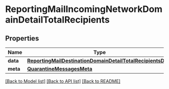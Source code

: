 # ReportingMailIncomingNetworkDomainDetailTotalRecipients

## Properties
Name | Type | Description | Notes
------------ | ------------- | ------------- | -------------
**data** | [**ReportingMailDestinationDomainDetailTotalRecipientsData**](ReportingMailDestinationDomainDetailTotalRecipientsData.md) |  | [optional] 
**meta** | [**QuarantineMessagesMeta**](QuarantineMessagesMeta.md) |  | [optional] 

[[Back to Model list]](../README.md#documentation-for-models) [[Back to API list]](../README.md#documentation-for-api-endpoints) [[Back to README]](../README.md)

